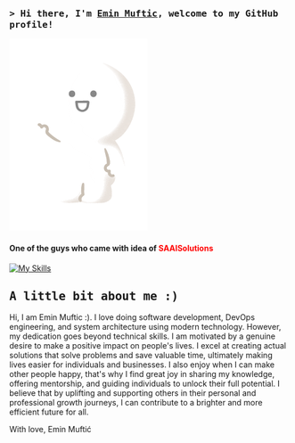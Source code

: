 ### <samp>&gt; Hi there, I'm <a href="https://www.linkedin.com/in/emin-muftic-265324226/" target="_blank">Emin Muftic</a>, welcome to my GitHub profile!</samp>

![Text](./welcome.gif) 

#### One of the guys who came with idea of <span style="color:red">SAAI<span>Solutions
[![My Skills](https://skills.thijs.gg/icons?i=html,css,tailwind,js,nodejs,mongodb,redis,ts,react,docker,kubernetes,aws,git)](https://skills.thijs.gg)

## <samp>A little bit about me :)</samp>
 
Hi, I am Emin Muftic :). I love doing software development, DevOps engineering, and system architecture using modern technology. However, my dedication goes beyond technical skills. I am motivated by a genuine desire to make a positive impact on people's lives. I excel at creating actual solutions that solve problems and save valuable time, ultimately making lives easier for individuals and businesses. I also enjoy when I can make other people happy, that's why I find great joy in sharing my knowledge, offering mentorship, and guiding individuals to unlock their full potential. I believe that by uplifting and supporting others in their personal and professional growth journeys, I can contribute to a brighter and more efficient future for all.

With love,
Emin Muftić
